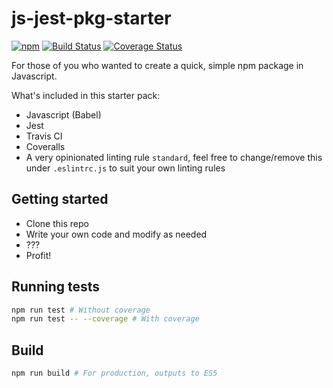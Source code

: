 # js-jest-pkg-starter
[![npm](https://img.shields.io/npm/v/js-jest-pkg-starter.svg)](https://www.npmjs.com/package/js-jest-pkg-starter)
[![Build Status](https://travis-ci.org/briwa/js-jest-pkg-starter.svg?branch=master)](https://travis-ci.org/briwa/js-jest-pkg-starter)
[![Coverage Status](https://coveralls.io/repos/github/briwa/js-jest-pkg-starter/badge.svg?branch=master)](https://coveralls.io/github/briwa/js-jest-pkg-starter?branch=master)


For those of you who wanted to create a quick, simple npm package in Javascript.

What's included in this starter pack:
- Javascript (Babel)
- Jest
- Travis CI
- Coveralls
- A very opinionated linting rule `standard`, feel free to change/remove this under `.eslintrc.js` to suit your own linting rules

## Getting started
- Clone this repo
- Write your own code and modify as needed
- ???
- Profit!

## Running tests
```bash
npm run test # Without coverage
npm run test -- --coverage # With coverage
```

## Build
```bash
npm run build # For production, outputs to ES5
```
